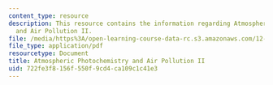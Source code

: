 ```yaml
---
content_type: resource
description: This resource contains the information regarding Atmospheric Photochemistry
  and Air Pollution II.
file: /media/https%3A/open-learning-course-data-rc.s3.amazonaws.com/12-335-experimental-atmospheric-chemistry-fall-2014/722fe3f8156f550f9cd4ca109c1c41e3_MIT12_335F14_Lecture1_2.pdf
file_type: application/pdf
resourcetype: Document
title: Atmospheric Photochemistry and Air Pollution II
uid: 722fe3f8-156f-550f-9cd4-ca109c1c41e3
---
```


